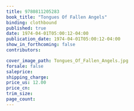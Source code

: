 ```yaml
---
title: 9780811205283
book_title: "Tongues Of Fallen Angels"
binding: clothbound
published: true
date: 1974-04-01T05:00:12-04:00
publication_date: 1974-04-01T05:00:12-04:00
show_in_forthcoming: false
contributors:

cover_image_path: Tongues_Of_Fallen_Angels.jpg
forsale: false
saleprice:
shipping_charge:
price_us: 12.00
price_cn:
trim_size:
page_count:
---
```


